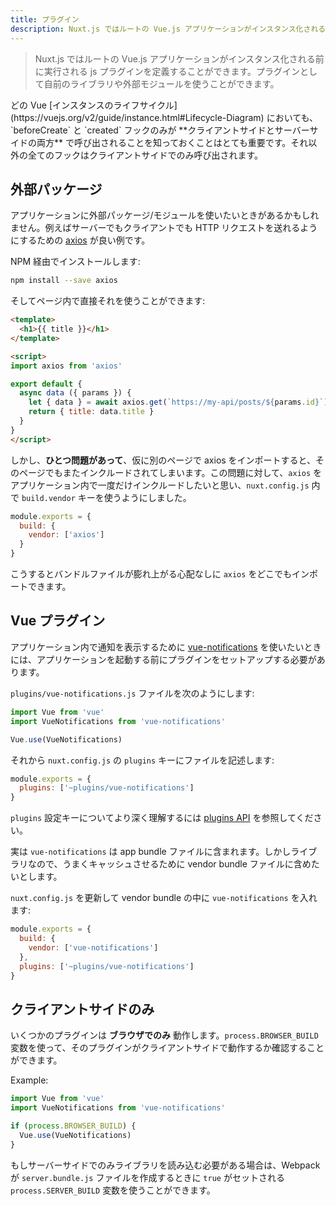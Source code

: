 ```yaml
---
title: プラグイン
description: Nuxt.js ではルートの Vue.js アプリケーションがインスタンス化される前に実行される js プラグインを定義することができます。プラグインとして自前のライブラリや外部モジュールを使うことができます。
---
```


<!-- title: Plugins -->
<!-- description: Nuxt.js allows you to define js plugins to be ran before instantiating the root vue.js application, it can be to use your own library or external modules. -->

<!-- \> Nuxt.js allows you to define js plugins to be ran before instantiating the root vue.js application, it can be to use your own library or external modules. -->

> Nuxt.js ではルートの Vue.js アプリケーションがインスタンス化される前に実行される js プラグインを定義することができます。プラグインとして自前のライブラリや外部モジュールを使うことができます。

<!-- <div class="Alert">It is important to know that in any Vue [instance lifecycle](https://vuejs.org/v2/guide/instance.html#Lifecycle-Diagram), only `beforeCreate` and `created` hooks are called **both from client-side and server-side**. All other hooks are called only from the client-side.</div> -->

<div class="Alert">どの Vue [インスタンスのライフサイクル](https://vuejs.org/v2/guide/instance.html#Lifecycle-Diagram) においても、`beforeCreate` と `created` フックのみが **クライアントサイドとサーバーサイドの両方** で呼び出されることを知っておくことはとても重要です。それ以外の全てのフックはクライアントサイドでのみ呼び出されます。</div>

<!-- ## External Packages -->

## 外部パッケージ

<!-- We may want to use external packages/modules in our application, one great example is [axios](https://github.com/mzabriskie/axios) for making HTTP request for both server and client. -->

アプリケーションに外部パッケージ/モジュールを使いたいときがあるかもしれません。例えばサーバーでもクライアントでも HTTP リクエストを送れるようにするための [axios](https://github.com/mzabriskie/axios) が良い例です。

<!-- We install it via NPM: -->

NPM 経由でインストールします:

```bash
npm install --save axios
```

<!-- Then, we can use it directly in our pages: -->

そしてページ内で直接それを使うことができます:

```html
<template>
  <h1>{{ title }}</h1>
</template>

<script>
import axios from 'axios'

export default {
  async data ({ params }) {
    let { data } = await axios.get(`https://my-api/posts/${params.id}`)
    return { title: data.title }
  }
}
</script>
```

<!-- But there is **one problem here**, if we import axios in another page, it will be included again for the page bundle. We want to include `axios` only once in our application, for this, we use the `build.vendor` key in our `nuxt.config.Js`: -->

しかし、**ひとつ問題があって**、仮に別のページで axios をインポートすると、そのページでもまたインクルードされてしまいます。この問題に対して、`axios` をアプリケーション内で一度だけインクルードしたいと思い、`nuxt.config.js` 内で `build.vendor` キーを使うようにしました。

```js
module.exports = {
  build: {
    vendor: ['axios']
  }
}
```

<!-- Then, I can import `axios` anywhere without having to worry about making the bundle bigger! -->

こうするとバンドルファイルが膨れ上がる心配なしに `axios` をどこでもインポートできます。

<!-- ## Vue Plugins -->

## Vue プラグイン

<!-- If we want to use [vue-notifications](https://github.com/se-panfilov/vue-notifications) to display notification in our application, we need to setup the plugin before launching the app. -->

アプリケーション内で通知を表示するために [vue-notifications](https://github.com/se-panfilov/vue-notifications) を使いたいときには、アプリケーションを起動する前にプラグインをセットアップする必要があります。

<!-- File `plugins/vue-notifications.js`: -->

`plugins/vue-notifications.js` ファイルを次のようにします:

```js
import Vue from 'vue'
import VueNotifications from 'vue-notifications'

Vue.use(VueNotifications)
```

<!-- Then, we add the file inside the `plugins` key of `nuxt.config.js`: -->

それから `nuxt.config.js` の `plugins` キーにファイルを記述します:

```js
module.exports = {
  plugins: ['~plugins/vue-notifications']
}
```

<!-- To learn more about the `plugins` configuration key, check out the [plugins api](/api/configuration-plugins). -->

`plugins` 設定キーについてより深く理解するには [plugins API](/api/configuration-plugins) を参照してください。

<!-- Actually, `vue-notifications` will be included in the app bundle, but because it's a library, we want to include it in the vendor bundle for better caching. -->

実は `vue-notifications` は app bundle ファイルに含まれます。しかしライブラリなので、うまくキャッシュさせるために vendor bundle ファイルに含めたいとします。

<!-- We can update our `nuxt.config.js` to add `vue-notifications` in the vendor bundle: -->

`nuxt.config.js` を更新して vendor bundle の中に `vue-notifications` を入れます:

```js
module.exports = {
  build: {
    vendor: ['vue-notifications']
  },
  plugins: ['~plugins/vue-notifications']
}
```

<!-- ## Client-side only -->

## クライアントサイドのみ

<!-- Some plugins might work **only for the browser**, you can use the `process.BROWSER_BUILD` variable to check if the plugin will run from the client-side. -->

いくつかのプラグインは **ブラウザでのみ** 動作します。`process.BROWSER_BUILD` 変数を使って、そのプラグインがクライアントサイドで動作するか確認することができます。

Example:

```js
import Vue from 'vue'
import VueNotifications from 'vue-notifications'

if (process.BROWSER_BUILD) {
  Vue.use(VueNotifications)
}
```

<!-- In case you need to require some libraries only for the server, you can use the `process.SERVER_BUILD` variable set to `true` when webpack is creating the `server.bundle.js` file. -->

もしサーバーサイドでのみライブラリを読み込む必要がある場合は、Webpack が `server.bundle.js` ファイルを作成するときに `true` がセットされる `process.SERVER_BUILD` 変数を使うことができます。
